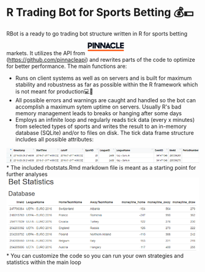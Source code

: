 # **R Trading Bot for Sports Betting** :moneybag::dollar:


RBot is a ready to go trading bot structure written in R for sports betting markets. It utilizes the API from <img src='figures/pinnacle.jpg' width=100/> (https://github.com/pinnacleapi)
and rewrites parts of the code to optimize for better performance.
The main functions are:
* Runs on client systems as well as on servers and is built for maximum stability and robustness as far as possible within the R framework which is not meant for production:computer::rofl:
* All possible errors and warnings are caught and handled so the bot can accomplish a maximum sytem uptime on servers. Usually R's bad memory management leads to breaks or hanging after some days
* Employs an infinite loop and regularly reads tick data (every x minutes) from selected types of sports and writes the result to an in-memory database (SQLite) and/or to files on disk. The tick data frame structure includes all possible attributes:
<img src='figures/ticksDF.png'/>
* The included rbotstats.Rmd markdown file is meant as a starting point for further analyses
<img src='figures/rbotstats.png'/>
* You can customize the code so you can run your own strategies and statistics within the main loop
